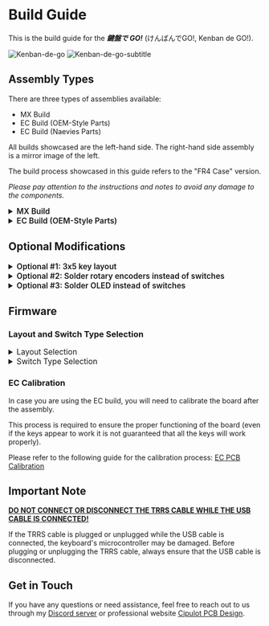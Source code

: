 # Build Guide

This is the build guide for the ***鍵盤で GO!*** (けんばんでGO!, Kenban de GO!).

![Kenban-de-go](https://raw.githubusercontent.com/Cipulot/Kenban-de-GO-Build-Guides/refs/heads/main/img/kenban_de_go.png)
![Kenban-de-go-subtitle](https://raw.githubusercontent.com/Cipulot/Kenban-de-GO-Build-Guides/refs/heads/main/img/kenban_de_go_subtitle.png)

## Assembly Types

There are three types of assemblies available:
- MX Build
- EC Build (OEM-Style Parts)
- EC Build (Naevies Parts)

All builds showcased are the left-hand side. The right-hand side assembly is a mirror image of the left.

The build process showcased in this guide refers to the "FR4 Case" version.

_Please pay attention to the instructions and notes to avoid any damage to the components._

<details>
  <summary style="font-size:1.1em; font-weight:600;">MX Build</summary>

## Parts

### Required

| Name            | Count   | Remarks                                                     |
| :-------------- | :------ | :---------------------------------------------------------- |
| PCB             | 1 set   |                                                             |
| Backplate       | 1 set   |                                                             |
| MX Switch plate | 1 set   |                                                             |
| Key switches    | 42 - 46 | Only Cherry MX compatible                                   |
| Keycaps         | 42 - 46 | 1u 40 pcs, 1.5u 2 pcs                                       |
| Case Spacer M2  | 8       | M2x9mm                                                      |
| Case Screw M2   | 16      | M2x5mm (⌀4mm head max to avoid collision with switches)     |
| Rubber feets    | 8       |                                                             |
| TRS/TRRS cable  | 1       | Both TRS (3 poles) and TRRS (4 poles) cables are compatible |
| Type-C cable    | 1       |                                                             |

### Optional

| Name           | Count        | Remarks                                                                                                                                             |
| :------------- | :----------- | :-------------------------------------------------------------------------------------------------------------------------------------------------- |
| Rotary Encoder | 0 - 4 pieces | compatible product of the rotary encoder EC12                                                                                                       |
| OLED           | 0 - 2 pieces | 0.91" 128x32 OLED display module and headers (128x64 OLED supported but required different firmware and mounting differences to avoid interference) |

## Assembly

### 1: Attach spacers to the Plate

Utilizing the M2x5mm screws, affix the spacers to the designated holes on the switch plate.

The screw holes for the spacers are marked by small circular plated through holes on the plate.

Based on the layout you are building, 3x6 or 3x5, you will need to choose the appropriate holes for the spacers as shown in the images below (some locations are shared regardless of the layout).

![mx-spacer-plate-locations](https://raw.githubusercontent.com/Cipulot/Kenban-de-GO-Build-Guides/refs/heads/main/img/mx/mx-spacer-plate-locations.png)

![mx-spacer-plate](https://raw.githubusercontent.com/Cipulot/Kenban-de-GO-Build-Guides/refs/heads/main/img/mx/mx-spacer-plate.png)

### 2: Attach switches to Plate and PCB

Insert the switches on 4 opposite corners into the switch plate, ensuring they are securely positioned.

![mx-switch-corners-plate](https://raw.githubusercontent.com/Cipulot/Kenban-de-GO-Build-Guides/refs/heads/main/img/mx/mx-switch-corners-plate.png)

Align the switch plate with the PCB and firmly press them together until the switches are fully seated in the PCB.

![mx-switch-corners-plate-pcb](https://raw.githubusercontent.com/Cipulot/Kenban-de-GO-Build-Guides/refs/heads/main/img/mx/mx-switch-corners-plate-pcb.png)

After that, populate the remaining switches into the switch plate and PCB.

![mx-switch-plate-pcb](https://raw.githubusercontent.com/Cipulot/Kenban-de-GO-Build-Guides/refs/heads/main/img/mx/mx-switch-plate-pcb.png)

### 3: Attach the Backplate to the Assembly of 1 and 2

Flip the assembly of step 2 upside down, and align the backplate with the assembly.

Secure the backplate to the assembly using M2x5mm screws in the specular locations of the spacers you attached in step 1.

![mx-backplate-assembly](https://raw.githubusercontent.com/Cipulot/Kenban-de-GO-Build-Guides/refs/heads/main/img/mx/mx-backplate-assembly.png)

### 4: Attach rubber feets

Affix the rubber feet to the designated corners on the Backplate.

![mx-rubber-feets](https://raw.githubusercontent.com/Cipulot/Kenban-de-GO-Build-Guides/refs/heads/main/img/mx/mx-rubber-feets.png)

### 5: Attach keycaps

Place the keycaps onto the switches, ensuring they are firmly seated.

</details>

<details>
  <summary style="font-size:1.1em; font-weight:600;">EC Build (OEM-Style Parts)</summary>

## Parts

### Required

| Name               | Count   | Remarks                                                                                                                                         |
| :----------------- | :------ | :---------------------------------------------------------------------------------------------------------------------------------------------- |
| PCB                | 1 set   |                                                                                                                                                 |
| Backplate          | 1 set   |                                                                                                                                                 |
| EC Switch plate    | 1 set   |                                                                                                                                                 |
| EC Housings        | 42 - 46 | Topre or OEM-Style requires modification to the housing (shown later) \ Dynacap doesn't require any modifications                               |
| EC Sliders         | 42 - 46 | Topre OEM or MX compatible                                                                                                                      |
| EC Silencing Rings | 42 - 46 | If you want to have a quieter typing experience                                                                                                 |
| EC Domes           | 42 - 46 | Cutting for correct alignment will be reuired because of the layout                                                                             |
| EC Springs         | 42 - 46 |                                                                                                                                                 |
| Keycaps            | 42 - 46 | 1u 40 pcs, 1.5u 2 pcs (Topre stem or MX based on slider choice)                                                                                 |
| Case Spacer M2     | 8       | M2x9mm                                                                                                                                          |
| Case Screw M2      | 16      | M2x5mm (⌀4mm head max to avoid collision with switches)                                                                                         |
| EC Screws M2       | 24 - 28 | M2x8mm (⌀4mm head max to avoid collision with switches) for the compression in the EC assembly. Different count if 3x5 or 3x6 layout is chosen. |
| Rubber feets       | 8       |                                                                                                                                                 |
| TRS/TRRS cable     | 1       | Both TRS (3 poles) and TRRS (4 poles) cables are compatible                                                                                     |
| Type-C cable       | 1       |                                                                                                                                                 |

### Optional

| Name           | Count        | Remarks                                                                                                                                             |
| :------------- | :----------- | :-------------------------------------------------------------------------------------------------------------------------------------------------- |
| Rotary Encoder | 0 - 4 pieces | compatible product of the rotary encoder EC12                                                                                                       |
| OLED           | 0 - 2 pieces | 0.91" 128x32 OLED display module and headers (128x64 OLED supported but required different firmware and mounting differences to avoid interference) |

## Modifying the EC Housings

If you are using Topre or OEM-Style housings, you will need to modify them to fit the layout of this keyboard. The modification involves cutting a part of the housing to ensure proper clearance and fitment for the compression screws.

Modify the housings by cutting the indicated part as shown in the image below.

![ec-housing-modification](https://raw.githubusercontent.com/Cipulot/Kenban-de-GO-Build-Guides/refs/heads/main/img/ec/ec-housing-modification.png)

You will need to do this modification for all the housings you are going to use in the following market locations:

![ec-housing-modification-locations](https://raw.githubusercontent.com/Cipulot/Kenban-de-GO-Build-Guides/refs/heads/main/img/ec/ec-housing-modification-locations.png)

Dynacap housings do not require any modifications since they are designed with sufficient clearance.

## Assembly

### 1: Attach spacers to the Plate

Utilizing the M2x5mm screws, affix the spacers to the designated holes on the switch plate.

The screw holes for the spacers are marked by small circular plated through holes on the plate.

Based on the layout you are building, 3x6 or 3x5, you will need to choose the appropriate holes for the spacers as shown in the images below (some locations are shared regardless of the layout).

![ec-spacer-plate-locations](https://raw.githubusercontent.com/Cipulot/Kenban-de-GO-Build-Guides/refs/heads/main/img/ec/ec-spacer-plate-locations.png)

![ec-spacer-plate](https://raw.githubusercontent.com/Cipulot/Kenban-de-GO-Build-Guides/refs/heads/main/img/ec/ec-spacer-plate.png)

### 2: Attach the EC housings to Plate

Flip the assembly of step 1 upside down and insert the EC housings in all locations of switch plate, ensuring they are securely positioned.

![ec-housings-plate](https://raw.githubusercontent.com/Cipulot/Kenban-de-GO-Build-Guides/refs/heads/main/img/ec/ec-housings-plate.png)

Note the orientation of the housings, the small side circular cutout on the housings should be on the left and right sides like in the image below.

![ec-housings-plate-orientation](https://raw.githubusercontent.com/Cipulot/Kenban-de-GO-Build-Guides/refs/heads/main/img/ec/ec-housings-plate-orientation.png)

### 3: Prop the assembly of step 2 and insert the EC Sliders

The assembly of step 2 needs to be propped up to allow the insertion of the EC sliders into the housings in a "free fall" manner (such that the slider drops in freely), this will later ensure the proper alignment of the domes and springs.

After that, insert the EC sliders into the housings. If you want to have a quieter typing experience, you can also insert the silencing rings at this stage before you insert the sliders.

![ec-sliders](https://raw.githubusercontent.com/Cipulot/Kenban-de-GO-Build-Guides/refs/heads/main/img/ec/ec-sliders.png)

### 4: Lay down the domes

You will need to cut the domes for correct alignment because of the layout. The cut part is indicated in the image below (here we assume a 1x4 dome strip, if you are using a different configuration please adjust accordingly).

![ec-domes-cut](https://raw.githubusercontent.com/Cipulot/Kenban-de-GO-Build-Guides/refs/heads/main/img/ec/ec-domes-cut.png)

After that, lay down the domes on the housings, ensuring they are properly aligned with the housing notches.

![ec-domes](https://raw.githubusercontent.com/Cipulot/Kenban-de-GO-Build-Guides/refs/heads/main/img/ec/ec-domes.png)

### 5: Lay down the springs

Place the springs on top of the domes, ensuring they are centered and not tilted

![ec-springs](https://raw.githubusercontent.com/Cipulot/Kenban-de-GO-Build-Guides/refs/heads/main/img/ec/ec-springs.png)

The following image shows highlighted the springs to make them more visible. Notice that the springs are not tilted in the side view.

![ec-springs-profile](https://raw.githubusercontent.com/Cipulot/Kenban-de-GO-Build-Guides/refs/heads/main/img/ec/ec-springs-profile.png)

### 6: Lay down the PCB on the assembly

_This is a delicate step, so please proceed with caution and calmly!_

Carefully align the PCB with the assembly, ensuring that the PCB is properly aligned with the assembly.
This step may require some effort to compress the assembly, so please be patient and take your time.

At this point grab hold of the assembly with one hand firmly compress the plate and PCB together, while with the other hand insert the M2x8mm screws into the designated holes to secure the PCB to the assembly from the plate side.

Start with the 4 corners screws, then proceed with the remaining screws. Once the 4 corners are secured, you can proceed to add the remaining screws.

![ec-pcb-assembly](https://raw.githubusercontent.com/Cipulot/Kenban-de-GO-Build-Guides/refs/heads/main/img/ec/ec-pcb-assembly-play.png)

Here is a GIF showing the process of compressing the assembly and inserting the screws.

![ec-pcb-assembly-gif](https://raw.githubusercontent.com/Cipulot/Kenban-de-GO-Build-Guides/refs/heads/main/img/ec/ec-pcb-assembly.gif)

### 7: Attach the Backplate to the Assembly of 6

Flip the assembly of step 6 upside down, and align the backplate with the assembly, then secure the backplate to the assembly using M2x5mm screws in the specular locations of the spacers you attached in step 1.

![ec-backplate-assembly](https://raw.githubusercontent.com/Cipulot/Kenban-de-GO-Build-Guides/refs/heads/main/img/ec/ec-backplate-assembly.png)

### 8: Attach rubber feets

Affix the rubber feet to the designated corners on the Backplate.

![ec-rubber-feets](https://raw.githubusercontent.com/Cipulot/Kenban-de-GO-Build-Guides/refs/heads/main/img/ec/ec-rubber-feets.png)

### 9: Attach keycaps

Place the keycaps onto the switches, ensuring they are firmly seated.

</details>

## Optional Modifications

<details>
<summary style="font-size:1.1em; font-weight:600;">Optional #1: 3x5 key layout</summary>

If you want to use a 3x5 key layout, you can modify the switch plate and PCB accordingly. You can choose to do this modification on either or both sides of the keyboard.

The outermost column of the switch plate needs to be snapped off.

**NOTE**: This modification is irreversible, so please proceed with caution.

![3x5-layout-plate-snap](https://raw.githubusercontent.com/Cipulot/Kenban-de-GO-Build-Guides/refs/heads/main/img/3x5-layout-plate-snap.png)

Before snapping the PCB, make sure to cut the traces connecting to the switches in that column using a knife or a cutter. This is to prevent any electrical issues after the modification.

![3x5-layout-pcb-cut](https://raw.githubusercontent.com/Cipulot/Kenban-de-GO-Build-Guides/refs/heads/main/img/3x5-layout-pcb-cut.png)

After cutting the traces, you can snap off the outermost column of the PCB.

</details>

<details>
<summary style="font-size:1.1em; font-weight:600;">Optional #2: Solder rotary encoders instead of switches</summary>

If a rotary encoder is used, it can be attached instead of a switch _either or both_ of the following locations. In that case, soldering from the back side is required.

![rotary-encoder-location-pcb-top](https://raw.githubusercontent.com/Cipulot/Kenban-de-GO-Build-Guides/refs/heads/main/img/rotary-encoder-location-pcb-top.png)

![rotary-encoder-location-pcb-bottom](https://raw.githubusercontent.com/Cipulot/Kenban-de-GO-Build-Guides/refs/heads/main/img/rotary-encoder-location-pcb-bottom.png)

</details>

<details>
<summary style="font-size:1.1em; font-weight:600;">Optional #3: Solder OLED instead of switches</summary>

If an OLED is used, it can be attached instead of switches in this location. In that case, soldering from the back side is required.

![oled-location-pcb](https://raw.githubusercontent.com/Cipulot/Kenban-de-GO-Build-Guides/refs/heads/main/img/oled-location-pcb.png)

You will also have to snap off part of the plate to make space for the OLED.

![plate-snap-oled](https://raw.githubusercontent.com/Cipulot/Kenban-de-GO-Build-Guides/refs/heads/main/img/plate-snap-oled.png)

We suggest you to utilize a female pin header (1x4) for easy replacement of the OLED in the future.

![oled-header-top](https://raw.githubusercontent.com/Cipulot/Kenban-de-GO-Build-Guides/refs/heads/main/img/oled-header-top.png)

![oled-header-bottom](https://raw.githubusercontent.com/Cipulot/Kenban-de-GO-Build-Guides/refs/heads/main/img/oled-header-bottom.png)

![oled](https://raw.githubusercontent.com/Cipulot/Kenban-de-GO-Build-Guides/refs/heads/main/img/oled.png)

Furthermore, while this will require a custom case and more DIY work, you can use the switches/encoders AND the OLED together by bringing the 4 pins of the OLED out to the side of the case through flying wires.

</details>

## Firmware

### Layout and Switch Type Selection

<details>
  <summary style="font-size:1.1em; font-weight:400;">Layout Selection</summary>

Once you completed the assembly, you **MUST** select the layout and switch type you used. By default the board is configured to EC mode.

Using [VIA](https://www.usevia.app/) you can easily configure the layout and key assignments.

</details>

<details>
  <summary style="font-size:1.1em; font-weight:400;">Switch Type Selection</summary>

In order to select the switch type you will select the appropriate option, `MX` or `EC`, from the `Switch Type` dropdown menu under `Hybrid Tools` -> `Actuation` tab.

![via-switch-type](https://raw.githubusercontent.com/Cipulot/Kenban-de-GO-Build-Guides/refs/heads/main/img/via-switch-type.png)

</details>

### EC Calibration

In case you are using the EC build, you will need to calibrate the board after the assembly.

This process is required to ensure the proper functioning of the board (even if the keys appear to work it is not guaranteed that all the keys will work properly).

Please refer to the following guide for the calibration process: [EC PCB Calibration](https://cipulot.squarespace.com/guides#:~:text=Notion%20Webpage-,EC%20PCB%20Calibration,-Brief%20video%20guide)

## Important Note

**<u>DO NOT CONNECT OR DISCONNECT THE TRRS CABLE WHILE THE USB CABLE IS CONNECTED!</u>**

If the TRRS cable is plugged or unplugged while the USB cable is connected, the keyboard's microcontroller may be damaged.
Before plugging or unplugging the TRRS cable, always ensure that the USB cable is disconnected.

## Get in Touch

If you have any questions or need assistance, feel free to reach out to us through my [Discord server](https://discord.gg/YKZSqHG8bJ) or professional website [Cipulot PCB Design](https://www.lusvsolutions.com/contact).